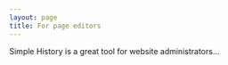 ```yaml
---
layout: page
title: For page editors
---
```


Simple History is a great tool for website administrators...

